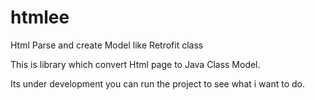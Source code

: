 # htmlee
Html Parse and create Model like Retrofit class

This is library which convert Html page to Java Class Model. 

Its under development you can run the project to see what i want to do.
